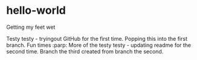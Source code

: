 # hello-world
Getting my feet wet

Testy testy - tryingout GitHub for the first time. Popping this into the first branch. Fun times :parp:
More of the testy testy - updating readme for the second time.
Branch the third created from branch the second.

